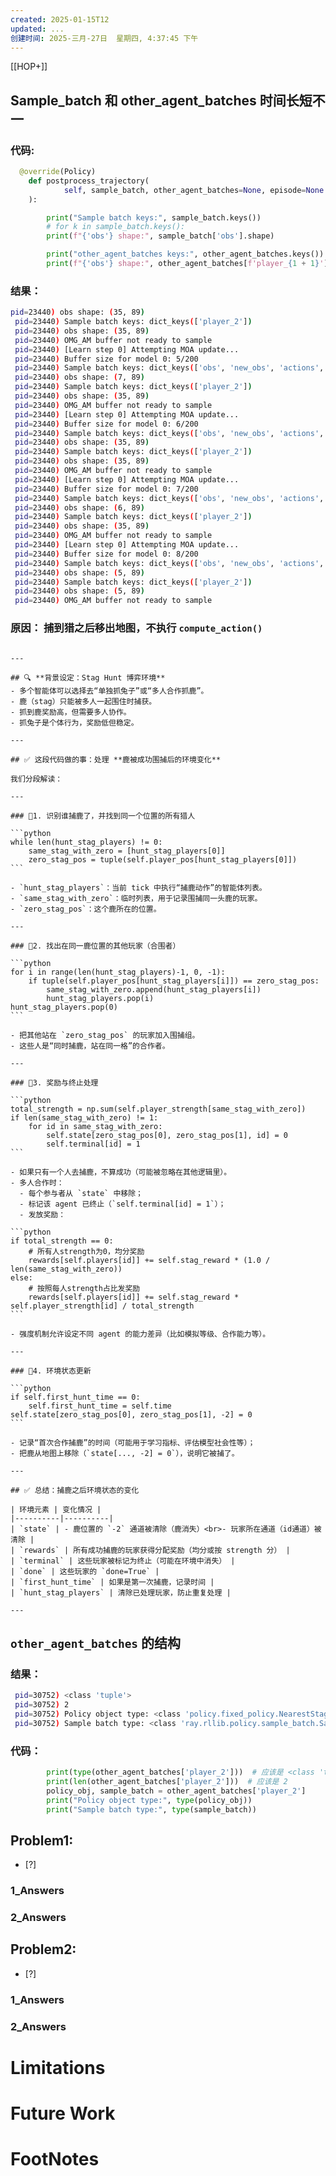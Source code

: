 ```yaml
---
created: 2025-01-15T12
updated: ...
创建时间: 2025-三月-27日  星期四, 4:37:45 下午
---
```

[[HOP+]]



## Sample_batch 和 other_agent_batches 时间长短不一
### 代码:
```python
  @override(Policy)
    def postprocess_trajectory(
            self, sample_batch, other_agent_batches=None, episode=None
    ):

        print("Sample batch keys:", sample_batch.keys())
        # for k in sample_batch.keys():
        print(f"{'obs'} shape:", sample_batch['obs'].shape)

        print("other_agent_batches keys:", other_agent_batches.keys())
        print(f"{'obs'} shape:", other_agent_batches[f'player_{1 + 1}'][1]['obs'].shape)
```

### 结果： 
```bash
pid=23440) obs shape: (35, 89)
 pid=23440) Sample batch keys: dict_keys(['player_2'])
 pid=23440) obs shape: (35, 89)
 pid=23440) OMG_AM buffer not ready to sample
 pid=23440) [Learn step 0] Attempting MOA update...
 pid=23440) Buffer size for model 0: 5/200
 pid=23440) Sample batch keys: dict_keys(['obs', 'new_obs', 'actions', 'prev_actions', 'rewards', 'prev_rewards', 'dones', 'infos', 'eps_id', 'unroll_id', 'agent_index', 't'])
 pid=23440) obs shape: (7, 89)
 pid=23440) Sample batch keys: dict_keys(['player_2'])
 pid=23440) obs shape: (35, 89)
 pid=23440) OMG_AM buffer not ready to sample
 pid=23440) [Learn step 0] Attempting MOA update...
 pid=23440) Buffer size for model 0: 6/200
 pid=23440) Sample batch keys: dict_keys(['obs', 'new_obs', 'actions', 'prev_actions', 'rewards', 'prev_rewards', 'dones', 'infos', 'eps_id', 'unroll_id', 'agent_index', 't'])
 pid=23440) obs shape: (35, 89)
 pid=23440) Sample batch keys: dict_keys(['player_2'])
 pid=23440) obs shape: (35, 89)
 pid=23440) OMG_AM buffer not ready to sample
 pid=23440) [Learn step 0] Attempting MOA update...
 pid=23440) Buffer size for model 0: 7/200
 pid=23440) Sample batch keys: dict_keys(['obs', 'new_obs', 'actions', 'prev_actions', 'rewards', 'prev_rewards', 'dones', 'infos', 'eps_id', 'unroll_id', 'agent_index', 't'])
 pid=23440) obs shape: (6, 89)
 pid=23440) Sample batch keys: dict_keys(['player_2'])
 pid=23440) obs shape: (35, 89)
 pid=23440) OMG_AM buffer not ready to sample
 pid=23440) [Learn step 0] Attempting MOA update...
 pid=23440) Buffer size for model 0: 8/200
 pid=23440) Sample batch keys: dict_keys(['obs', 'new_obs', 'actions', 'prev_actions', 'rewards', 'prev_rewards', 'dones', 'infos', 'eps_id', 'unroll_id', 'agent_index', 't'])
 pid=23440) obs shape: (5, 89)
 pid=23440) Sample batch keys: dict_keys(['player_2'])
 pid=23440) obs shape: (5, 89)
 pid=23440) OMG_AM buffer not ready to sample
```

### 原因： 捕到猎之后移出地图，不执行 `compute_action()`
````ad-tip

---

## 🔍 **背景设定：Stag Hunt 博弈环境**
- 多个智能体可以选择去“单独抓兔子”或“多人合作抓鹿”。
- 鹿（stag）只能被多人一起围住时捕获。
- 抓到鹿奖励高，但需要多人协作。
- 抓兔子是个体行为，奖励低但稳定。

---

## ✅ 这段代码做的事：处理 **鹿被成功围捕后的环境变化**

我们分段解读：

---

### 🧩1. 识别谁捕鹿了，并找到同一个位置的所有猎人

```python
while len(hunt_stag_players) != 0:
    same_stag_with_zero = [hunt_stag_players[0]]
    zero_stag_pos = tuple(self.player_pos[hunt_stag_players[0]])
```

- `hunt_stag_players`：当前 tick 中执行“捕鹿动作”的智能体列表。
- `same_stag_with_zero`：临时列表，用于记录围捕同一头鹿的玩家。
- `zero_stag_pos`：这个鹿所在的位置。

---

### 🧩2. 找出在同一鹿位置的其他玩家（合围者）

```python
for i in range(len(hunt_stag_players)-1, 0, -1):
    if tuple(self.player_pos[hunt_stag_players[i]]) == zero_stag_pos:
        same_stag_with_zero.append(hunt_stag_players[i])
        hunt_stag_players.pop(i)
hunt_stag_players.pop(0)
```

- 把其他站在 `zero_stag_pos` 的玩家加入围捕组。
- 这些人是“同时捕鹿，站在同一格”的合作者。

---

### 🧩3. 奖励与终止处理

```python
total_strength = np.sum(self.player_strength[same_stag_with_zero])
if len(same_stag_with_zero) != 1:
    for id in same_stag_with_zero:
        self.state[zero_stag_pos[0], zero_stag_pos[1], id] = 0
        self.terminal[id] = 1
```

- 如果只有一个人去捕鹿，不算成功（可能被忽略在其他逻辑里）。
- 多人合作时：
  - 每个参与者从 `state` 中移除；
  - 标记该 agent 已终止（`self.terminal[id] = 1`）；
  - 发放奖励：

```python
if total_strength == 0:
    # 所有人strength为0，均分奖励
    rewards[self.players[id]] += self.stag_reward * (1.0 / len(same_stag_with_zero))
else:
    # 按照每人strength占比发奖励
    rewards[self.players[id]] += self.stag_reward * self.player_strength[id] / total_strength
```

- 强度机制允许设定不同 agent 的能力差异（比如模拟等级、合作能力等）。

---

### 🧩4. 环境状态更新

```python
if self.first_hunt_time == 0:
    self.first_hunt_time = self.time
self.state[zero_stag_pos[0], zero_stag_pos[1], -2] = 0
```

- 记录“首次合作捕鹿”的时间（可能用于学习指标、评估模型社会性等）；
- 把鹿从地图上移除（`state[..., -2] = 0`），说明它被捕了。

---

## ✅ 总结：捕鹿之后环境状态的变化

| 环境元素 | 变化情况 |
|----------|----------|
| `state` | - 鹿位置的 `-2` 通道被清除（鹿消失）<br>- 玩家所在通道（id通道）被清除 |
| `rewards` | 所有成功捕鹿的玩家获得分配奖励（均分或按 strength 分） |
| `terminal` | 这些玩家被标记为终止（可能在环境中消失） |
| `done` | 这些玩家的 `done=True` |
| `first_hunt_time` | 如果是第一次捕鹿，记录时间 |
| `hunt_stag_players` | 清除已处理玩家，防止重复处理 |

---

````




## `other_agent_batches` 的结构

### 结果：
```bash
 pid=30752) <class 'tuple'>
 pid=30752) 2
 pid=30752) Policy object type: <class 'policy.fixed_policy.NearestStagPolicy'>
 pid=30752) Sample batch type: <class 'ray.rllib.policy.sample_batch.SampleBatch'>
```


### 代码： 
```python
        print(type(other_agent_batches['player_2']))  # 应该是 <class 'tuple'>
        print(len(other_agent_batches['player_2']))  # 应该是 2
        policy_obj, sample_batch = other_agent_batches['player_2']
        print("Policy object type:", type(policy_obj))
        print("Sample batch type:", type(sample_batch))
```

## Problem1: 
- [?] 

### 1_Answers


### 2_Answers



## Problem2: 
- [?] 

### 1_Answers


### 2_Answers



# Limitations
# Future Work
# FootNotes
